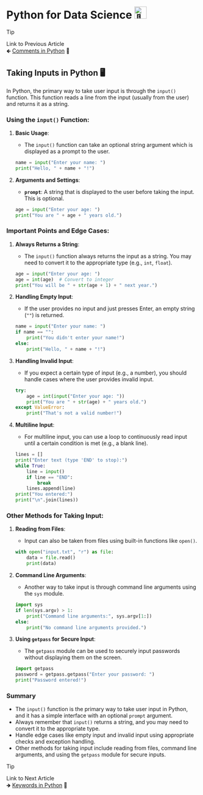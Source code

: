 # Python for Data Science <picture> <source srcset="https://fonts.gstatic.com/s/e/notoemoji/latest/1f40d/512.webp" type="image/webp"> <img src="https://fonts.gstatic.com/s/e/notoemoji/latest/1f40d/512.gif" alt="🐍" width="32" height="32"> </picture>

> [!TIP]  
> Link to Previous Article  
> 🡸 [Comments in Python](/Python/Articles/5_comments.md) 💬

## Taking Inputs in Python 🖥️

In Python, the primary way to take user input is through the `input()` function. This function reads a line from the input (usually from the user) and returns it as a string.

### Using the `input()` Function:

1. **Basic Usage**:
   - The `input()` function can take an optional string argument which is displayed as a prompt to the user.
   ```python
   name = input("Enter your name: ")
   print("Hello, " + name + "!")
   ```

2. **Arguments and Settings**:
   - **`prompt`**: A string that is displayed to the user before taking the input. This is optional.
   ```python
   age = input("Enter your age: ")
   print("You are " + age + " years old.")
   ```

### Important Points and Edge Cases:

1. **Always Returns a String**:
   - The `input()` function always returns the input as a string. You may need to convert it to the appropriate type (e.g., `int`, `float`).
   ```python
   age = input("Enter your age: ")
   age = int(age)  # Convert to integer
   print("You will be " + str(age + 1) + " next year.")
   ```

2. **Handling Empty Input**:
   - If the user provides no input and just presses Enter, an empty string (`""`) is returned.
   ```python
   name = input("Enter your name: ")
   if name == "":
       print("You didn't enter your name!")
   else:
       print("Hello, " + name + "!")
   ```

3. **Handling Invalid Input**:
   - If you expect a certain type of input (e.g., a number), you should handle cases where the user provides invalid input.
   ```python
   try:
       age = int(input("Enter your age: "))
       print("You are " + str(age) + " years old.")
   except ValueError:
       print("That's not a valid number!")
   ```

4. **Multiline Input**:
   - For multiline input, you can use a loop to continuously read input until a certain condition is met (e.g., a blank line).
   ```python
   lines = []
   print("Enter text (type 'END' to stop):")
   while True:
       line = input()
       if line == "END":
           break
       lines.append(line)
   print("You entered:")
   print("\n".join(lines))
   ```

### Other Methods for Taking Input:

1. **Reading from Files**:
   - Input can also be taken from files using built-in functions like `open()`.
   ```python
   with open("input.txt", "r") as file:
       data = file.read()
       print(data)
   ```

2. **Command Line Arguments**:
   - Another way to take input is through command line arguments using the `sys` module.
   ```python
   import sys
   if len(sys.argv) > 1:
       print("Command line arguments:", sys.argv[1:])
   else:
       print("No command line arguments provided.")
   ```

3. **Using `getpass` for Secure Input**:
   - The `getpass` module can be used to securely input passwords without displaying them on the screen.
   ```python
   import getpass
   password = getpass.getpass("Enter your password: ")
   print("Password entered!")
   ```

### Summary

- The `input()` function is the primary way to take user input in Python, and it has a simple interface with an optional `prompt` argument.
- Always remember that `input()` returns a string, and you may need to convert it to the appropriate type.
- Handle edge cases like empty input and invalid input using appropriate checks and exception handling.
- Other methods for taking input include reading from files, command line arguments, and using the `getpass` module for secure inputs.

> [!TIP]  
> Link to Next Article  
> 🡺 [Keywords in Python](/Python/Articles/7_keywords.md) 🔑
